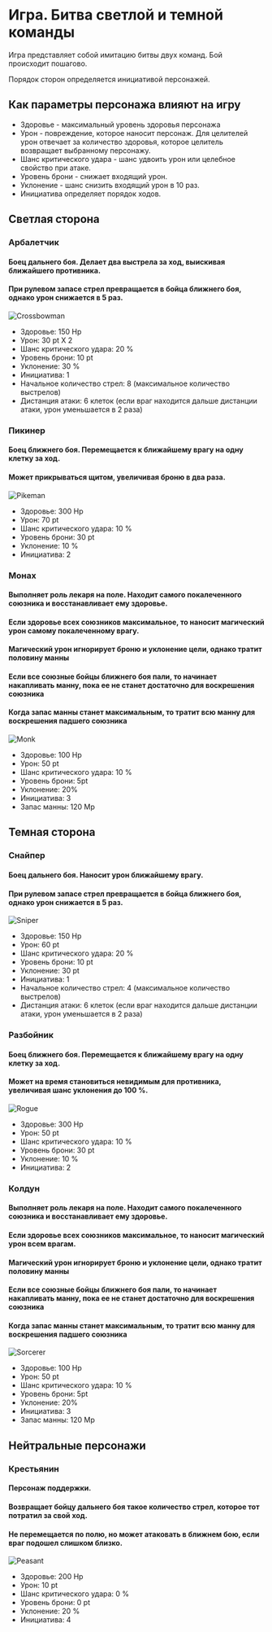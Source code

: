 # Игра. Битва светлой и темной команды

Игра представляет собой имитацию битвы двух команд. Бой происходит пошагово. 

Порядок сторон определяется инициативой персонажей.

## Как параметры персонажа влияют на игру

* Здоровье - максимальный уровень здоровья персонажа
* Урон - повреждение, которое наносит персонаж. Для целителей урон отвечает за количество здоровья, которое целитель возвращает выбранному персонажу.
* Шанс критического удара - шанс удвоить урон или целебное свойство при атаке.
* Уровень брони - снижает входящий урон.
* Уклонение - шанс снизить входящий урон в 10 раз.
* Инициатива определяет порядок ходов.

## Светлая сторона

### Арбалетчик

#### Боец дальнего боя. Делает два выстрела за ход, выискивая ближайшего противника. 
#### При рулевом запасе стрел превращается в бойца ближнего боя, однако урон снижается в 5 раз. 

![Crossbowman](img/crossbowman.jpg)

* Здоровье: 150 Hp
* Урон: 30 pt X 2
* Шанс критического удара: 20 %
* Уровень брони: 10 pt
* Уклонение: 30 %
* Инициатива: 1 
* Начальное количество стрел: 8 (максимальное количество выстрелов)
* Дистанция атаки: 6 клеток (если враг находится дальше дистанции атаки, урон уменьшается в 2 раза)


### Пикинер

#### Боец ближнего боя. Перемещается к ближайшему врагу на одну клетку за ход.
#### Может прикрываться щитом, увеличивая броню в два раза.

![Pikeman](img/pikeman.jpg)

* Здоровье: 300 Hp
* Урон: 70 pt
* Шанс критического удара: 10 %
* Уровень брони: 30 pt
* Уклонение: 10 %
* Инициатива: 2

### Монах
#### Выполняет роль лекаря на поле. Находит самого покалеченного союзника и восстанавливает ему здоровье.
#### Если здоровье всех союзников максимальное, то наносит магический урон самому покалеченному врагу.
#### Магический урон игнорирует броню и уклонение цели, однако тратит половину манны
#### Если все союзные бойцы ближнего боя пали, то начинает накапливать манну, пока ее не станет достаточно для воскрешения союзника
#### Когда запас манны станет максимальным, то тратит всю манну для воскрешения падшего союзника

![Monk](img/monk.jpg)


* Здоровье: 100 Hp
* Урон: 50 pt
* Шанс критического удара: 10 % 
* Уровень брони: 5pt
* Уклонение: 20%
* Инициатива: 3
* Запас манны: 120 Mp

## Темная сторона

### Снайпер

#### Боец дальнего боя. Наносит урон ближайшему врагу.
#### При рулевом запасе стрел превращается в бойца ближнего боя, однако урон снижается в 5 раз.

![Sniper](img/sniper.jpg)

* Здоровье: 150 Hp
* Урон: 60 pt
* Шанс критического удара: 20 %
* Уровень брони: 10 pt
* Уклонение: 30 pt
* Инициатива: 1
* Начальное количество стрел: 4 (максимальное количество выстрелов)
* Дистанция атаки: 6 клеток (если враг находится дальше дистанции атаки, урон уменьшается в 2 раза) 

### Разбойник

#### Боец ближнего боя. Перемещается к ближайшему врагу на одну клетку за ход.
#### Может на время становиться невидимым для противника, увеличивая шанс уклонения до 100 %.

![Rogue](img/rogue.jpg)

* Здоровье: 300 Hp
* Урон: 50 pt
* Шанс критического удара: 10 %
* Уровень брони: 30 pt
* Уклонение: 10 %
* Инициатива: 2

### Колдун
#### Выполняет роль лекаря на поле. Находит самого покалеченного союзника и восстанавливает ему здоровье.
#### Если здоровье всех союзников максимальное, то наносит магический урон всем врагам.
#### Магический урон игнорирует броню и уклонение цели, однако тратит половину манны
#### Если все союзные бойцы ближнего боя пали, то начинает накапливать манну, пока ее не станет достаточно для воскрешения союзника
#### Когда запас манны станет максимальным, то тратит всю манну для воскрешения падшего союзника

![Sorcerer](img/sorcerer.jpg)

* Здоровье: 100 Hp
* Урон: 50 pt
* Шанс критического удара: 10 %
* Уровень брони: 5pt
* Уклонение: 20%
* Инициатива: 3
* Запас манны: 120 Mp

## Нейтральные персонажи

### Крестьянин

#### Персонаж поддержки. 
#### Возвращает бойцу дальнего боя такое количество стрел, которое тот потратил за свой ход.
#### Не перемещается по полю, но может атаковать в ближнем бою, если враг подошел слишком близко.
![Peasant](img/peastant.jpg)

* Здоровье: 200 Hp
* Урон: 10 pt
* Шанс критического удара: 0 %
* Уровень брони: 0 pt
* Уклонение: 20 %
* Инициатива: 4
